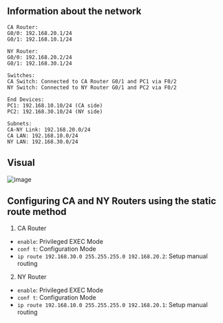 ## Information about the network

```
CA Router:
G0/0: 192.168.20.1/24
G0/1: 192.168.10.1/24

NY Router:
G0/0: 192.168.20.2/24
G0/1: 192.168.30.1/24

Switches:
CA Switch: Connected to CA Router G0/1 and PC1 via F0/2
NY Switch: Connected to NY Router G0/1 and PC2 via F0/2

End Devices:
PC1: 192.168.10.10/24 (CA side)
PC2: 192.168.30.10/24 (NY side)

Subnets:
CA-NY Link: 192.168.20.0/24
CA LAN: 192.168.10.0/24
NY LAN: 192.168.30.0/24
```

## Visual

![image](https://github.com/user-attachments/assets/b6c749c7-7f62-43b2-a187-62d4a357d100)

## Configuring CA and NY Routers using the static route method

1. CA Router
  - `enable`: Privileged EXEC Mode
  - `conf t`: Configuration Mode
  - `ip route 192.168.30.0 255.255.255.0 192.168.20.2`: Setup manual routing
2. NY Router
  - `enable`: Privileged EXEC Mode
  - `conf t`: Configuration Mode
  - `ip route 192.168.10.0 255.255.255.0 192.168.20.1`: Setup manual routing

